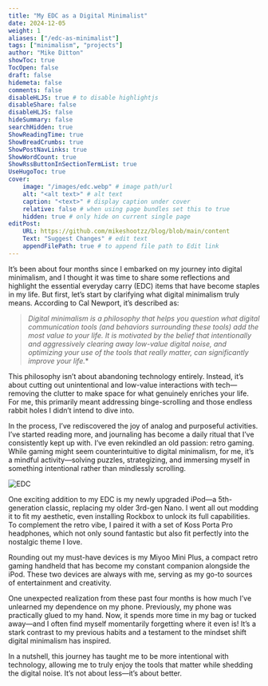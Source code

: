 ```yaml
---
title: "My EDC as a Digital Minimalist"
date: 2024-12-05
weight: 1
aliases: ["/edc-as-minimalist"]
tags: ["minimalism", "projects"]
author: "Mike Ditton"
showToc: true
TocOpen: false
draft: false
hidemeta: false
comments: false
disableHLJS: true # to disable highlightjs
disableShare: false
disableHLJS: false
hideSummary: false
searchHidden: true
ShowReadingTime: true
ShowBreadCrumbs: true
ShowPostNavLinks: true
ShowWordCount: true
ShowRssButtonInSectionTermList: true
UseHugoToc: true
cover:
    image: "/images/edc.webp" # image path/url
    alt: "<alt text>" # alt text
    caption: "<text>" # display caption under cover
    relative: false # when using page bundles set this to true
    hidden: true # only hide on current single page
editPost:
    URL: https://github.com/mikeshootzz/blog/blob/main/content
    Text: "Suggest Changes" # edit text
    appendFilePath: true # to append file path to Edit link
---
```


It’s been about four months since I embarked on my journey into digital minimalism, and I thought it was time to share some reflections and highlight the essential everyday carry (EDC) items that have become staples in my life. But first, let’s start by clarifying what digital minimalism truly means. According to Cal Newport, it’s described as:

> *Digital minimalism is a philosophy that helps you question what digital communication tools (and behaviors surrounding these tools) add the most value to your life. It is motivated by the belief that intentionally and aggressively clearing away low-value digital noise, and optimizing your use of the tools that really matter, can significantly improve your life.**

This philosophy isn’t about abandoning technology entirely. Instead, it’s about cutting out unintentional and low-value interactions with tech—removing the clutter to make space for what genuinely enriches your life. For me, this primarily meant addressing binge-scrolling and those endless rabbit holes I didn’t intend to dive into.

In the process, I’ve rediscovered the joy of analog and purposeful activities. I’ve started reading more, and journaling has become a daily ritual that I’ve consistently kept up with. I’ve even rekindled an old passion: retro gaming. While gaming might seem counterintuitive to digital minimalism, for me, it’s a mindful activity—solving puzzles, strategizing, and immersing myself in something intentional rather than mindlessly scrolling.

![EDC](/images/edc.webp)

One exciting addition to my EDC is my newly upgraded iPod—a 5th-generation classic, replacing my older 3rd-gen Nano. I went all out modding it to fit my aesthetic, even installing Rockbox to unlock its full capabilities. To complement the retro vibe, I paired it with a set of Koss Porta Pro headphones, which not only sound fantastic but also fit perfectly into the nostalgic theme I love.

Rounding out my must-have devices is my Miyoo Mini Plus, a compact retro gaming handheld that has become my constant companion alongside the iPod. These two devices are always with me, serving as my go-to sources of entertainment and creativity.

One unexpected realization from these past four months is how much I’ve unlearned my dependence on my phone. Previously, my phone was practically glued to my hand. Now, it spends more time in my bag or tucked away—and I often find myself momentarily forgetting where it even is! It’s a stark contrast to my previous habits and a testament to the mindset shift digital minimalism has inspired.

In a nutshell, this journey has taught me to be more intentional with technology, allowing me to truly enjoy the tools that matter while shedding the digital noise. It’s not about less—it’s about better.
